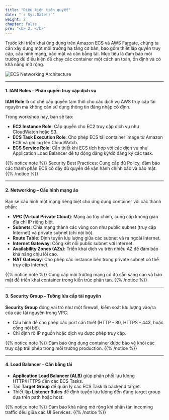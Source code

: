 ```yaml
---
title: "Điều kiện tiên quyết"
date: "`r Sys.Date()`"
weight: 2
chapter: false
pre: "<b> 2. </b>"
---
```


Trước khi triển khai ứng dụng trên Amazon ECS và AWS Fargate, chúng ta cần xây dựng một môi trường hạ tầng cơ bản, bao gồm thiết lập quyền truy cập, cấu hình mạng, bảo mật và cân bằng tải. Mục tiêu là đảm bảo môi trường đủ điều kiện để chạy các container một cách an toàn, ổn định và có khả năng mở rộng.

![ECS Networking Architecture](/images/2-prerequisites/ECS-Lab-Networking.png)

---

#### 1. IAM Roles – Phân quyền truy cập dịch vụ

**IAM Role** là cơ chế cấp quyền tạm thời cho các dịch vụ AWS truy cập tài nguyên mà không cần sử dụng thông tin đăng nhập cố định.

Trong workshop này, bạn sẽ tạo:

- **EC2 Instance Role**: Cấp quyền cho EC2 truy cập dịch vụ như CloudWatch hoặc S3.
- **ECS Task Execution Role**: Cho phép ECS tải container image từ Amazon ECR và ghi log lên CloudWatch.
- **ECS Service Role**: Cần thiết khi ECS tích hợp với các dịch vụ như Application Load Balancer để tự động đăng ký/dỡ đăng ký các task.

{{% notice note %}}
Security Best Practices: Cung cấp đủ Policy, đảm bảo các thành phần ECS có đầy đủ quyền để vận hành chính xác và bảo mật.
{{% /notice %}}

---

#### 2. Networking – Cấu hình mạng ảo

Bạn sẽ cấu hình một mạng riêng biệt cho ứng dụng container với các thành phần:

- **VPC (Virtual Private Cloud)**: Mạng ảo tùy chỉnh, cung cấp không gian địa chỉ IP riêng biệt.
- **Subnets**: Chia mạng thành các vùng con như public subnet (truy cập Internet) và private subnet (chỉ nội bộ).
- **Route Table**: Định tuyến lưu lượng giữa các subnet và ra ngoài Internet.
- **Internet Gateway**: Cổng kết nối public subnet với Internet.
- **Availability Zones (AZs)**: Triển khai dịch vụ trên nhiều AZ để đảm bảo khả năng chịu lỗi cao.
- **NAT Gateway**: Cho phép các instance bên trong private subnet có thể truy cập Internet.


{{% notice note %}}
Cung cấp môi trường mạng có độ sẵn sàng cao và bảo mật để triển khai container trong kiến trúc phân tán.
{{% /notice %}}

---

#### 3. Security Group – Tường lửa cấp tài nguyên

**Security Group** đóng vai trò như một firewall, kiểm soát lưu lượng vào/ra của các tài nguyên trong VPC.

- Cấu hình để cho phép các port cần thiết (HTTP - 80, HTTPS - 443, hoặc cổng nội bộ).
- Chỉ định rõ IP nguồn hoặc dịch vụ được phép truy cập.

{{% notice note %}}
Đảm bảo ứng dụng container được bảo vệ khỏi các truy cập trái phép trong môi trường production.
{{% /notice %}}


---

#### 4. Load Balancer - Cân bằng tải

- **Application Load Balancer (ALB)** giúp phân phối lưu lượng HTTP/HTTPS đến các ECS Tasks.
- Tạo **Target Group** để quản lý các ECS Task là backend target.
- Thiết lập **Listener Rules** để định tuyến lưu lượng đến đúng target group dựa trên path hoặc host.

{{% notice note %}}
Đảm bảo khả năng mở rộng khi phân tán incoming traffic đều giữa các UI Services.
{{% /notice %}}